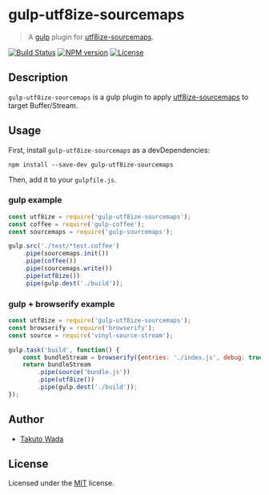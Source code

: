 # gulp-utf8ize-sourcemaps

> A [gulp](https://github.com/wearefractal/gulp) plugin for [utf8ize-sourcemaps](https://github.com/twada/utf8ize-sourcemaps).

[![Build Status][travis-image]][travis-url]
[![NPM version][npm-image]][npm-url]
[![License][license-image]][license-url]


## Description
`gulp-utf8ize-sourcemaps` is a gulp plugin to apply [utf8ize-sourcemaps](https://github.com/twada/utf8ize-sourcemaps) to target Buffer/Stream.


## Usage

First, install `gulp-utf8ize-sourcemaps` as a devDependencies:

```shell
npm install --save-dev gulp-utf8ize-sourcemaps
```

Then, add it to your `gulpfile.js`.


### gulp example

```javascript
const utf8ize = require('gulp-utf8ize-sourcemaps');
const coffee = require('gulp-coffee');
const sourcemaps = require('gulp-sourcemaps');

gulp.src('./test/*test.coffee')
    .pipe(sourcemaps.init())
    .pipe(coffee())
    .pipe(sourcemaps.write())
    .pipe(utf8ize())
    .pipe(gulp.dest('./build'));
```


### gulp + browserify example

```javascript
const utf8ize = require('gulp-utf8ize-sourcemaps');
const browserify = require('browserify');
const source = require('vinyl-source-stream');

gulp.task('build', function() {
    const bundleStream = browserify({entries: './index.js', debug: true}).bundle();
    return bundleStream
        .pipe(source('bundle.js'))
        .pipe(utf8ize())
        .pipe(gulp.dest('./build'));
});
```


## Author

* [Takuto Wada](http://github.com/twada)


## License

Licensed under the [MIT](http://twada.mit-license.org/2014-2020) license.


[npm-url]: https://npmjs.org/package/gulp-utf8ize-sourcemaps
[npm-image]: https://badge.fury.io/js/gulp-utf8ize-sourcemaps.svg

[travis-url]: http://travis-ci.org/twada/gulp-utf8ize-sourcemaps
[travis-image]: https://secure.travis-ci.org/twada/gulp-utf8ize-sourcemaps.svg?branch=master

[license-url]: http://twada.mit-license.org/2014-2020
[license-image]: http://img.shields.io/badge/license-MIT-brightgreen.svg
